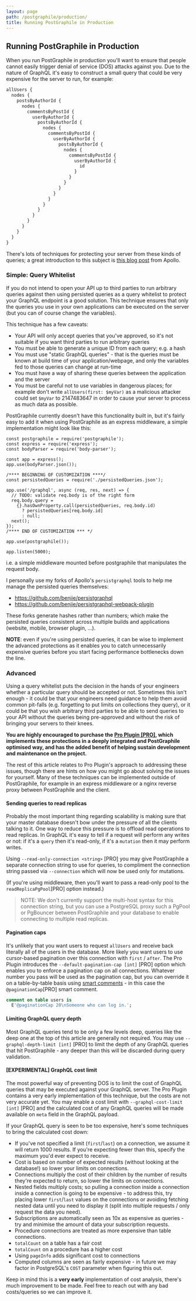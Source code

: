 ```yaml
---
layout: page
path: /postgraphile/production/
title: Running PostGraphile in Production
---
```


## Running PostGraphile in Production

When you run PostGraphile in production you'll want to ensure that people
cannot easily trigger denial of service (DOS) attacks against you. Due to the
nature of GraphQL it's easy to construct a small query that could be very
expensive for the server to run, for example:

```graphql
allUsers {
  nodes {
    postsByAuthorId {
      nodes {
        commentsByPostId {
          userByAuthorId {
            postsByAuthorId {
              nodes {
                commentsByPostId {
                  userByAuthorId {
                    postsByAuthorId {
                      nodes {
                        commentsByPostId {
                          userByAuthorId {
                            id
                          }
                        }
                      }
                    }
                  }
                }
              }
            }
          }
        }
      }
    }
  }
}
```

There's lots of techniques for protecting your server from these kinds of
queries; a great introduction to this subject is [this blog
post](https://dev-blog.apollodata.com/securing-your-graphql-api-from-malicious-queries-16130a324a6b)
from Apollo.

### Simple: Query Whitelist

If you do not intend to open your API up to third parties to run arbitrary
queries against then using persisted queries as a query whitelist to protect
your GraphQL endpoint is a good solution. This technique ensures that only the
queries you use in your own applications can be executed on the server (but you
can of course change the variables).

This technique has a few caveats:

- Your API will only accept queries that you've approved, so it's not suitable if you want third parties to run arbitrary queries
- You must be able to generate a unique ID from each query; e.g. a hash
- You must use "static GraphQL queries" - that is the queries must be known at build time of your application/webpage, and only the variables fed to those queries can change at run-time
- You must have a way of sharing these queries between the application and the server
- You must be careful not to use variables in dangerous places; for example don't write `allUsers(first: $myVar)` as a malicious attacker could set `$myVar` to 2147483647 in order to cause your server to process as much data as possible.

PostGraphile currently doesn't have this functionality built in, but it's
fairly easy to add it when using PostGraphile as an express middleware, a
simple implementation might look like this:

```js{9-18}
const postgraphile = require('postgraphile');
const express = require('express');
const bodyParser = require('body-parser');

const app = express();
app.use(bodyParser.json());

/**** BEGINNING OF CUSTOMIZATION ****/
const persistedQueries = require('./persistedQueries.json');

app.use('/graphql', async (req, res, next) => {
  // TODO: validate req.body is of the right form
  req.body.query =
    {}.hasOwnProperty.call(persistedQueries, req.body.id)
      ? persistedQueries[req.body.id]
      : null;
  next();
});
/**** END OF CUSTOMIZATION *** */

app.use(postgraphile());

app.listen(5000);
```

i.e. a simple middleware mounted before postgraphile that manipulates the request body.

I personally use my forks of Apollo's `persistgraphql` tools to help me manage
the persisted queries themselves:

- https://github.com/benjie/persistgraphql
- https://github.com/benjie/persistgraphql-webpack-plugin

These forks generate hashes rather than numbers; which make the persisted
queries consistent across multiple builds and applications (website, mobile,
browser plugin, ...).

**NOTE**: even if you're using persisted queries, it can be wise to implement
the advanced protections as it enables you to catch unnecessarily expensive
queries before you start facing performance bottlenecks down the line.


### Advanced

Using a query whitelist puts the decision in the hands of your engineers
whether a particular query should be accepted or not. Sometimes this isn't
enough - it could be that your engineers need guidance to help them avoid
common pit-falls (e.g. forgetting to put limits on collections they query), or
it could be that you wish arbitrary third parties to be able to send queries to
your API without the queries being pre-approved and without the risk of
bringing your servers to their knees.

**You are highly encouraged to purchase the [Pro Plugin [PRO]](/postgraphile/pricing/),
which implements these protections in a deeply integrated and PostGraphile
optimised way, and has the added benefit of helping sustain development and
maintenance on the project.**


The rest of this article relates to Pro Plugin's approach to addressing these
issues, though there are hints on how you might go about solving the issues for
yourself. Many of these techniques can be implemented outside of PostGraphile,
for example in an express middleware or a nginx reverse proxy between
PostGraphile and the client.

#### Sending queries to read replicas

Probably the most important thing regarding scalability is making sure that your
master database doesn't bow under the pressure of all the clients talking to it.
One way to reduce this pressure is to offload read operations to read replicas.
In GraphQL it's easy to tell if a request will perform any writes or not: if
it's a `query` then it's read-only, if it's a `mutation` then it may perform
writes.

Using `--read-only-connection <string>` [PRO] you may give PostGraphile a
separate connection string to use for queries, to compliment the connection
string passed via `--connection` which will now be used only for mutations.

(If you're using middleware, then you'll want to pass a read-only pool to the
`readReplicaPgPool`[PRO] option instead.)

> NOTE: We don't currently support the multi-host syntax for this connection
> string, but you can use a PostgreSQL proxy such a PgPool or PgBouncer between
> PostGraphile and your database to enable connecting to multiple read
> replicas.

#### Pagination caps

It's unlikely that you want users to request `allUsers` and receive back
literally all of the users in the database. More likely you want users to use
cursor-based pagination over this connection with `first` / `after`. The Pro
Plugin introduces the `--default-pagination-cap [int]` [PRO] option which
enables you to enforce a pagination cap on all connections. Whatever number
you pass will be used as the pagination cap, but you can override it on a
table-by-table basis using [smart comments](/postgraphile/smart-comments/) - in this case the `@paginationCap`[PRO] smart comment.

```sql
comment on table users is
  E'@paginationCap 20\nSomeone who can log in.';
```

#### Limiting GraphQL query depth

Most GraphQL queries tend to be only a few levels deep, queries like the deep
one at the top of this article are generally not required. You may use
`--graphql-depth-limit [int]` [PRO] to limit the depth of any GraphQL queries
that hit PostGraphile - any deeper than this will be discarded during query
validation.

#### [EXPERIMENTAL] GraphQL cost limit

The most powerful way of preventing DOS is to limit the cost of GraphQL queries
that may be executed against your GraphQL server. The Pro Plugin contains a
very early implementation of this technique, but the costs are not very
accurate yet. You may enable a cost limit with `--graphql-cost-limit [int]`
[PRO] and the calculated cost of any GraphQL queries will be made available on
`meta` field in the GraphQL payload.

If your GraphQL query is seen to be too expensive, here's some techniques to
bring the calculated cost down:

* If you've not specified a limit (`first`/`last`) on a connection, we assume
  it will return 1000 results. If you're expecting fewer than this, specify the
  maximum you'd ever expect to receive.
* Cost is based on number of expected results (without looking at the
  database!) so lower your limits on connections.
* Connections multiply the cost of their children by the number of results
  they're expected to return, so lower the limits on connections.
* Nested fields multiply costs; so pulling a connection inside a connection
  inside a connection is going to be expensive - to address this, try placing
  lower `first`/`last` values on the connections or avoiding fetching nested
  data until you need to display it (split into multiple requests / only
  request the data you need).
* Subscriptions are automatically seen as 10x as expensive as queries - try
  and minimise the amount of data your subscription requests.
* Procedure connections are treated as more expensive than table connections.
* `totalCount` on a table has a fair cost
* `totalCount` on a procedure has a higher cost
* Using `pageInfo` adds significant cost to connections
* Computed columns are seen as fairly expensive - in future we may factor in
  PostgreSQL's `COST` parameter when figuring this out.

Keep in mind this is a **very early** implementation of cost analysis, there's
much improvement to be made. Feel free to reach out with any bad costs/queries
so we can improve it.
